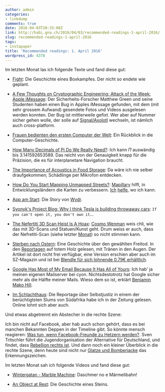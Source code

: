 ```yaml
---
author: admin
categories:
- linkdump
comments: true
date: 2016-04-03T20:33:08Z
link: http://habi.gna.ch/2016/04/03/recommended-readings-1-april-2016/
slug: recommended-readings-1-april-2016
tags:
- instapaper
title: 'Recommended readings: 1. April 2016'
wordpress_id: 4378
---
```


Im letzten Monat las ich folgende Texte und fand diese gut:





  * [Fight](http://www.nytimes.com/2016/03/28/sports/boxing-youngstown-anthony-taylor-hamzah-aljahmi.html): Die Geschichte eines Boxkampfes. Der nicht so endete wie geplant.


  * [A Few Thoughts on Cryptographic Engineering: Attack of the Week: Apple iMessage](http://blog.cryptographyengineering.com/2016/03/attack-of-week-apple-imessage.html): Der Sicherheits-Forscher Matthew Green und seine Studenten haben einen Bug in Apples iMessage gefunden, mit dem (mit sehr grossem Aufwand) gesendete Fotos und Videos ausgelesen werden konnten. Der Bug ist mittlerweile gefixt. Wer aber auf Nummer sicher gehen wolle, der solle auf [Signal/Axolotl](https://whispersystems.org/) wechseln, ist nämlich auch cross-platform.


  * [Frauen bedienten den ersten Computer der Welt](http://sz-magazin.sueddeutsche.de/texte/anzeigen/43665): Ein Rückblick in die Computer-Geschichte.


  * [How Many Decimals of Pi Do We Really Need?](http://www.jpl.nasa.gov/edu/news/2016/3/16/how-many-decimals-of-pi-do-we-really-need/): Ich kann $\Pi$ auswändig bis 3.141592653589. Das reicht von der Genauigkeit knapp für die Präzision, die es für interplanetare Navigation braucht. 


  * [The Importance of Acoustics in Food Storage](http://www.ediblegeography.com/the-importance-of-acoustics-in-food-storage/): Da wäre ich nie selber draufgekommen; Schädlinge per Mikrofon entdecken.


  * [How Do You Start Mapping Unmapped Streets?](http://kclu.org/post/how-do-you-start-mapping-unmapped-streets): [Mapillary](http://www.mapillary.com/) hilft, in Entwicklungsländern die Karten zu verbessern. [Ich](http://www.mapillary.com/profile/habi) [helfe](https://www.openstreetmap.org/user/habi/history), wo ich kann.


  * [App am Start](http://www.coup-magazin.ch/app-am-start): Die Story von [Wydr](http://www.wydr.co).


  * [Syonyk's Project Blog: Why I think Tesla is building throwaway cars](http://syonyk.blogspot.com/2016/03/is-tesla-building-throwaway-cars.html): `If you can't open it, you don't own it`...


  * [The Nefertiti 3D Scan Heist Is A Hoax](https://cosmowenman.wordpress.com/2016/03/08/the-nefertiti-3d-scan-heist-is-a-hoax/): [Cosmo Wenman](https://cosmowenman.wordpress.com) weis chli, wie das mit 3D-Scans und Statuen/Kunst geht. Drum weiss er auch, dass der Nefretiti-Scan (siehe letzter [Monat](http://habi.gna.ch/2016/03/01/recommended-readings-1-march-2016/)) so nicht stimmen kann.


  * [Sterben nach Ostern](http://reportagen.com/content/sterben-nach-ostern): Eine Geschichte über den gewählten Freitod. In den [Reportagen](http://reportagen.com) auf totem Holz gelesen, mit Tränen in den Augen. Der Artikel ist dort nicht frei verfügbar, eine Version erschien aber auch im SZ-Magazin und ist bei [Blendle für sich lohnende 0.79€ erhältlich](https://blendle.com/i/suddeutsche-zeitung-magazin/die-eltern-gehen-weg/bnl-szmagazin-20160325-150625_die_eltern_gehen_weg).


  * [Google Has Most of My Email Because It Has All of Yours](https://mako.cc/copyrighteous/google-has-most-of-my-email-because-it-has-all-of-yours): Ich hab' ja meinen eigenen Mailserver bei cyon. Nichtsdestotrotz hat Google sicher mehr als die Hälfte meiner Mails. Wieso dem so ist, erklärt [Benjamin Mako Hill](https://mako.cc).


  * [Im Schlachthaus](http://www.tagesanzeiger.ch/ausland/naher-osten-und-afrika/im-schlachthaus/story/13159718): Die Reportage über Selbstjustiz in einem der berüchtigtsten Slums von Südafrika habe ich in der Zeitung gelesen. Online lohnt sich aber auch.



Und etwas abgetrennt ein Abstecher in die rechte Szene:

Ich bin nicht auf Facebook, aber hab auch schon gehört, dass es bei manchen Bekannten Deppen in der Timeline gibt. So könnte mensch reagieren: [Was tun, wenn Facebook-Freunde zu Hetzern werden?](http://www.jetzt.de/rassismus/hetze-bei-facebook). Sven Tritschler führt die Jugendorganisation der Alternative für Deutschland, und findet, dass [Rebellion rechts ist](http://www.jetzt.de/was-ist-rechts/die-junge-alternative). Und dann noch ein kleiner Überblick in die rechte Szene, denn heute sind nicht nur [Glatze und Bomberjacke](http://www.jetzt.de/was-ist-rechts/rechte-in-deutschland-pegida-afd-neonazis) das Erkennungszeichen.

Im letzten Monat sah ich folgende Videos und fand diese gut:





  * [Wintergatan - Marble Machine](https://www.youtube.com/watch?v=IvUU8joBb1Q): Daschmer no e Märmelibahn!


  * [An Object at Rest](https://vimeo.com/126177413): Die Geschichte eines Steins.


